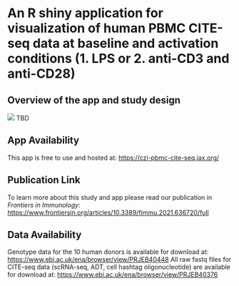 # An R shiny application for visualization of human PBMC CITE-seq data at baseline and activation conditions (1. LPS or 2. anti-CD3 and anti-CD28)

## Overview of the app and study design
![](https://github.com/nlawlor/PBMC_CITEseq/blob/master/Graphical.abstract.png)
TBD

## App Availability

This app is free to use and hosted at: https://czi-pbmc-cite-seq.jax.org/

## Publication Link

To learn more about this study and app please read our publication in *Frontiers in Immunology*: https://www.frontiersin.org/articles/10.3389/fimmu.2021.636720/full

## Data Availability

Genotype data for the 10 human donors is available for download at: https://www.ebi.ac.uk/ena/browser/view/PRJEB40448
All raw fastq files for CITE-seq data (scRNA-seq, ADT, cell hashtag oligonucleotide) are available for download at: https://www.ebi.ac.uk/ena/browser/view/PRJEB40376



